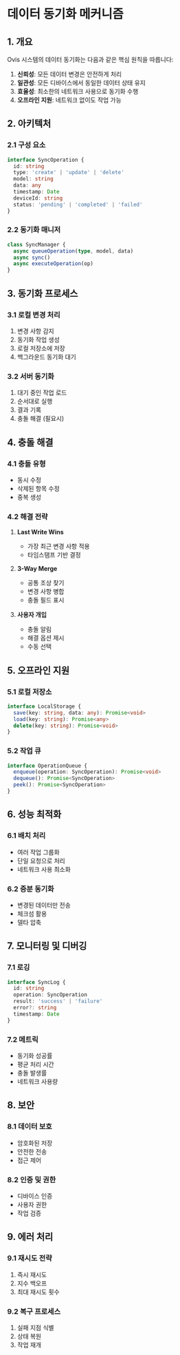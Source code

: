 # 데이터 동기화 메커니즘

## 1. 개요

Ovis 시스템의 데이터 동기화는 다음과 같은 핵심 원칙을 따릅니다:

1. **신뢰성**: 모든 데이터 변경은 안전하게 처리
2. **일관성**: 모든 디바이스에서 동일한 데이터 상태 유지
3. **효율성**: 최소한의 네트워크 사용으로 동기화 수행
4. **오프라인 지원**: 네트워크 없이도 작업 가능

## 2. 아키텍처

### 2.1 구성 요소
```typescript
interface SyncOperation {
  id: string
  type: 'create' | 'update' | 'delete'
  model: string
  data: any
  timestamp: Date
  deviceId: string
  status: 'pending' | 'completed' | 'failed'
}
```

### 2.2 동기화 매니저
```typescript
class SyncManager {
  async queueOperation(type, model, data)
  async sync()
  async executeOperation(op)
}
```

## 3. 동기화 프로세스

### 3.1 로컬 변경 처리
1. 변경 사항 감지
2. 동기화 작업 생성
3. 로컬 저장소에 저장
4. 백그라운드 동기화 대기

### 3.2 서버 동기화
1. 대기 중인 작업 로드
2. 순서대로 실행
3. 결과 기록
4. 충돌 해결 (필요시)

## 4. 충돌 해결

### 4.1 충돌 유형
- 동시 수정
- 삭제된 항목 수정
- 중복 생성

### 4.2 해결 전략
1. **Last Write Wins**
   - 가장 최근 변경 사항 적용
   - 타임스탬프 기반 결정

2. **3-Way Merge**
   - 공통 조상 찾기
   - 변경 사항 병합
   - 충돌 필드 표시

3. **사용자 개입**
   - 충돌 알림
   - 해결 옵션 제시
   - 수동 선택

## 5. 오프라인 지원

### 5.1 로컬 저장소
```typescript
interface LocalStorage {
  save(key: string, data: any): Promise<void>
  load(key: string): Promise<any>
  delete(key: string): Promise<void>
}
```

### 5.2 작업 큐
```typescript
interface OperationQueue {
  enqueue(operation: SyncOperation): Promise<void>
  dequeue(): Promise<SyncOperation>
  peek(): Promise<SyncOperation>
}
```

## 6. 성능 최적화

### 6.1 배치 처리
- 여러 작업 그룹화
- 단일 요청으로 처리
- 네트워크 사용 최소화

### 6.2 증분 동기화
- 변경된 데이터만 전송
- 체크섬 활용
- 델타 압축

## 7. 모니터링 및 디버깅

### 7.1 로깅
```typescript
interface SyncLog {
  id: string
  operation: SyncOperation
  result: 'success' | 'failure'
  error?: string
  timestamp: Date
}
```

### 7.2 메트릭
- 동기화 성공률
- 평균 처리 시간
- 충돌 발생률
- 네트워크 사용량

## 8. 보안

### 8.1 데이터 보호
- 암호화된 저장
- 안전한 전송
- 접근 제어

### 8.2 인증 및 권한
- 디바이스 인증
- 사용자 권한
- 작업 검증

## 9. 에러 처리

### 9.1 재시도 전략
1. 즉시 재시도
2. 지수 백오프
3. 최대 재시도 횟수

### 9.2 복구 프로세스
1. 실패 지점 식별
2. 상태 복원
3. 작업 재개 